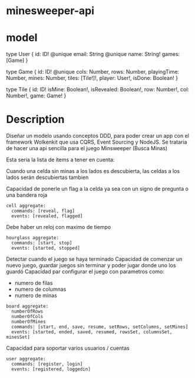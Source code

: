 # minesweeper-api

# model
type User {
  id: ID! @unique
  email: String @unique
  name: String!
  games: [Game]
}

type Game {
  id: ID! @unique
  cols: Number,
  rows: Number,
  playingTime: Number,
  mines: Number,
  tiles: [Tile!]!,
  player: User!,
  isDone: Boolean!
}

type Tile {
  id: ID!
  isMine: Boolean!,
  isRevealed: Boolean!,
  row: Number!,
  col: Number!,
  game: Game!
}

# Description
Diseñar un modelo usando conceptos DDD, 
para poder crear un app con el framework Wolkenkit que usa CQRS, 
Event Sourcing y NodeJS.
Se trataria de hacer una api sencilla para el juego
Minsweeper (Busca Minas)

Esta seria la lista de items a tener en cuenta:

Cuando una celda sin minas a los lados es descubierta,
las celdas a los lados serán descubiertas tambien

Capacidad de ponerle un flag a la celda ya sea con un signo de pregunta o
una bandera roja
```
cell aggregate:
  commands: [reveal, flag]
  events: [revealed, flagged]
```

Debe haber un reloj con maximo de tiempo
```
hourglass aggregate:
  commands: [start, stop]
  events: [started, stopped]
```

Detectar cuando el juego se haya terminado
Capacidad de comenzar un nuevo juego, guardar juegos sin terminar y poder
jugar donde uno los guardó
Capacidad par configurar el juego con parametros como:
* numero de filas
* numero de columnas
* numero de minas
```
board aggregate:
  numberOfRows
  numberOfCols
  numberOfMines
  commands: [start, end, save, resume, setRows, setColumns, setMines]
  events: [started, ended, saved, resumed, rowsSet, columnsSet, minesSet]
```

Capacidad para soportar varios usuarios / cuentas
```
user aggregate:
  commands: [register, login]
  events: [registered, loggedin]
```

